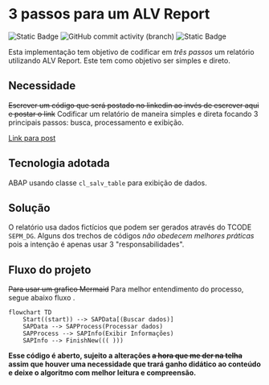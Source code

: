 # 3 passos para um ALV Report #

![Static Badge](https://img.shields.io/badge/development-abap-blue)
![GitHub commit activity (branch)](https://img.shields.io/github/commit-activity/t/edmilson-nascimento/alv-3-passos)
![Static Badge](https://img.shields.io/badge/learning-abap-green)


Esta implementação tem objetivo de codificar em _três passos_ um relatório utilizando ALV Report. Este tem como objetivo ser simples e direto.

## Necessidade ##
~~Escrever um código que será postado no linkedin ao invés de escrever aqui e postar o link~~ Codificar um relatório de maneira simples e direta focando 3 principais passos: busca, processamento e exibição.

[Link para post](https://www.linkedin.com/pulse/sobre-estrutura-de-relat%C3%B3rio-alv-edmilson-nascimento-de-jesus/)

## Tecnologia adotada ##
ABAP usando classe `cl_salv_table` para exibição de dados. 


## Solução ##
O relatório usa dados fictícios que podem ser gerados através do TCODE `SEPM_DG`. Alguns dos trechos de códigos *não obedecem melhores práticas* pois a intenção é apenas usar 3 "responsabilidades". 

## Fluxo do projeto ##
~~Para usar um grafico Mermaid~~ Para melhor entendimento do processo, segue abaixo fluxo .
```mermaid
flowchart TD
    Start((start)) --> SAPData[(Buscar dados)]
    SAPData --> SAPProcess(Processar dados)
    SAPProcess --> SAPInfo(Exibir Informações)
    SAPInfo --> FinishNew((( )))
```

**Esse código é aberto, sujeito a alterações ~~a hora que me der na telha~~ assim que houver uma necessidade que trará ganho didático ao conteúdo e deixe o algoritmo com melhor leitura e compreensão.**